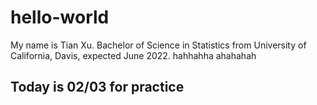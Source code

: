# hello-world
My name is Tian Xu. 
Bachelor of Science in Statistics from University of California, Davis, expected June 2022. 
hahhahha
ahahahah


## Today is 02/03 for practice
